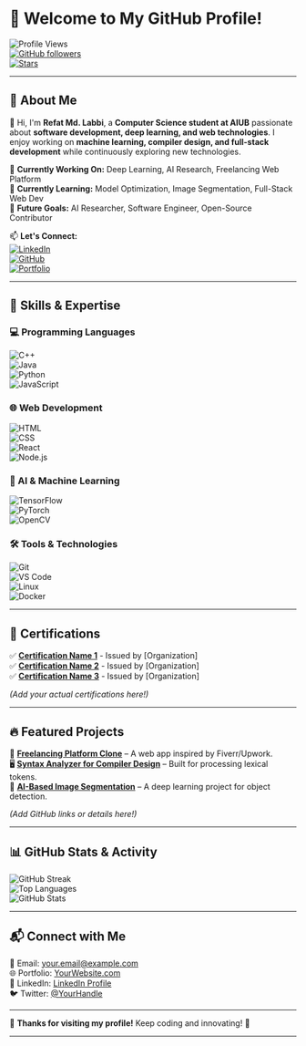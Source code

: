 # 👋 Welcome to My GitHub Profile!  

![Profile Views](https://komarev.com/ghpvc/?username=YOUR_GITHUB&label=Profile%20Views&color=blue&style=flat)  
[![GitHub followers](https://img.shields.io/github/followers/YOUR_GITHUB?logo=github)](https://github.com/YOUR_GITHUB?tab=followers)  
[![Stars](https://img.shields.io/github/stars/YOUR_GITHUB?affiliations=OWNER&logo=github)](https://github.com/YOUR_GITHUB?tab=repositories)  

---

## **🌟 About Me**  
👋 Hi, I'm **Refat Md. Labbi**, a **Computer Science student at AIUB** passionate about **software development, deep learning, and web technologies**. I enjoy working on **machine learning, compiler design, and full-stack development** while continuously exploring new technologies.  

🔭 **Currently Working On:** Deep Learning, AI Research, Freelancing Web Platform  
🌱 **Currently Learning:** Model Optimization, Image Segmentation, Full-Stack Web Dev  
🎯 **Future Goals:** AI Researcher, Software Engineer, Open-Source Contributor  

📫 **Let's Connect:**  
[![LinkedIn](https://img.shields.io/badge/LinkedIn-Refat%20Md.%20Labbi-blue?logo=linkedin)](YOUR_LINKEDIN_URL)  
[![GitHub](https://img.shields.io/badge/GitHub-Refat--Labbi-black?logo=github)](https://github.com/YOUR_GITHUB)  
[![Portfolio](https://img.shields.io/badge/Portfolio-MyWebsite-green?logo=google-chrome)](YOUR_PORTFOLIO_URL)  

---

## **🚀 Skills & Expertise**  
### **💻 Programming Languages**  
![C++](https://img.shields.io/badge/C++-00599C?logo=c%2B%2B&logoColor=white)  
![Java](https://img.shields.io/badge/Java-007396?logo=java&logoColor=white)  
![Python](https://img.shields.io/badge/Python-3776AB?logo=python&logoColor=white)  
![JavaScript](https://img.shields.io/badge/JavaScript-F7DF1E?logo=javascript&logoColor=black)  

### **🌐 Web Development**  
![HTML](https://img.shields.io/badge/HTML5-E34F26?logo=html5&logoColor=white)  
![CSS](https://img.shields.io/badge/CSS3-1572B6?logo=css3&logoColor=white)  
![React](https://img.shields.io/badge/React-61DAFB?logo=react&logoColor=black)  
![Node.js](https://img.shields.io/badge/Node.js-339933?logo=node.js&logoColor=white)  

### **🤖 AI & Machine Learning**  
![TensorFlow](https://img.shields.io/badge/TensorFlow-FF6F00?logo=tensorflow&logoColor=white)  
![PyTorch](https://img.shields.io/badge/PyTorch-EE4C2C?logo=pytorch&logoColor=white)  
![OpenCV](https://img.shields.io/badge/OpenCV-5C3EE8?logo=opencv&logoColor=white)  

### **🛠️ Tools & Technologies**  
![Git](https://img.shields.io/badge/Git-F05032?logo=git&logoColor=white)  
![VS Code](https://img.shields.io/badge/VS%20Code-007ACC?logo=visual-studio-code&logoColor=white)  
![Linux](https://img.shields.io/badge/Linux-FCC624?logo=linux&logoColor=black)  
![Docker](https://img.shields.io/badge/Docker-2496ED?logo=docker&logoColor=white)  

---

## **📜 Certifications**  
✅ **[Certification Name 1](#)** - Issued by [Organization]  
✅ **[Certification Name 2](#)** - Issued by [Organization]  
✅ **[Certification Name 3](#)** - Issued by [Organization]  

*(Add your actual certifications here!)*  

---

## **🔥 Featured Projects**  
🚀 **[Freelancing Platform Clone](#)** – A web app inspired by Fiverr/Upwork.  
🖥️ **[Syntax Analyzer for Compiler Design](#)** – Built for processing lexical tokens.  
🧠 **[AI-Based Image Segmentation](#)** – A deep learning project for object detection.  

*(Add GitHub links or details here!)*  

---

## **📊 GitHub Stats & Activity**  
![GitHub Streak](https://streak-stats.demolab.com?user=YOUR_GITHUB&theme=algolia&hide_border=true)  
![Top Languages](https://github-readme-stats.vercel.app/api/top-langs/?username=YOUR_GITHUB&layout=compact&theme=algolia&hide_border=true)  
![GitHub Stats](https://github-readme-stats.vercel.app/api?username=YOUR_GITHUB&show_icons=true&theme=algolia&hide_border=true)  

---

## **📬 Connect with Me**  
📧 Email: your.email@example.com  
🌐 Portfolio: [YourWebsite.com](#)  
💼 LinkedIn: [LinkedIn Profile](#)  
🐦 Twitter: [@YourHandle](#)  

---

🎉 **Thanks for visiting my profile!** Keep coding and innovating! 🚀  

---
